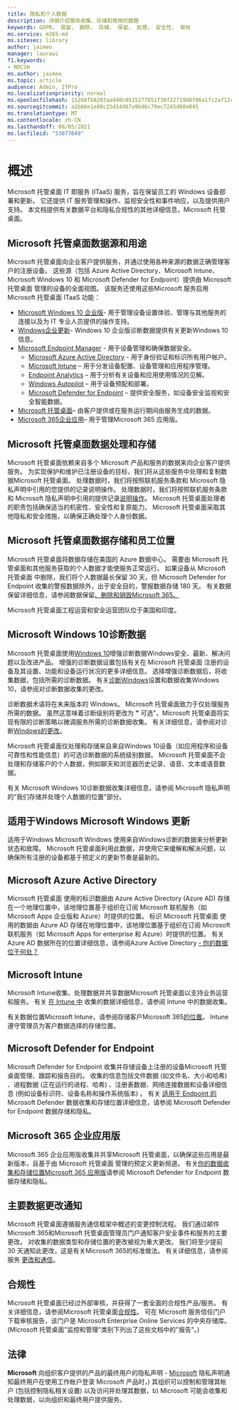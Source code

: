 ```yaml
---
title: 隐私和个人数据
description: 详细介绍服务收集、存储和使用的数据
keywords: GDPR， 保留， 删除， 存储， 保留， 处理， 安全性， 审核
ms.service: m365-md
ms.sitesec: library
author: jaimeo
manager: laurawi
f1.keywords:
- NOCSH
ms.author: jaimeo
ms.topic: article
audience: Admin, ITPro
ms.localizationpriority: normal
ms.openlocfilehash: 15268fb8203aad48c0515277851f38f22719d8f06a1fc2af12c84e37df8b6b46
ms.sourcegitcommit: a1b66e1e80c25d14d67a9b46c79ec7245d88e045
ms.translationtype: MT
ms.contentlocale: zh-CN
ms.lasthandoff: 08/05/2021
ms.locfileid: "53877649"
---
```

# <a name="overview"></a>概述

Microsoft 托管桌面 IT 即服务 (ITaaS) 服务，旨在保留员工的 Windows 设备部署和更新。 它还提供 IT 服务管理和操作、监视安全性和事件响应，以及提供用户支持。 本文档提供有关数据平台和隐私合规性的其他详细信息，Microsoft 托管桌面。

## <a name="microsoft-managed-desktop-data-sources-and-purpose"></a>Microsoft 托管桌面数据源和用途

Microsoft 托管桌面向企业客户提供服务，并通过使用各种来源的数据正确管理客户的注册设备。 这些源（包括 Azure Active Directory、Microsoft Intune、Microsoft Windows 10 和 Microsoft Defender for Endpoint）提供由 Microsoft 托管桌面 管理的设备的全面视图。 该服务还使用这些Microsoft 服务启用Microsoft 托管桌面 ITaaS 功能：

- [Microsoft Windows 10 企业版](/windows/windows-10/)- 用于管理设备设置体验、管理与其他服务的连接以及为 IT 专业人员提供的操作支持。
- [Windows企业更新](/windows/deployment/update/waas-manage-updates-wufb)- Windows 10 企业版诊断数据提供有关更新Windows 10信息。 
- [Microsoft Endpoint Manager](/mem/endpoint-manager-overview) - 用于设备管理和确保数据安全。
  - [Microsoft Azure Active Directory](/azure/active-directory/) - 用于身份验证和标识所有用户帐户。 
  - [Microsoft Intune](/mem/intune/) – 用于分发设备配置、设备管理和应用程序管理。
  - [Endpoint Analytics](/mem/analytics/overview) – 用于分析有关设备和应用使用情况的见解。
  - [Windows Autopilot](/microsoft-365/windows/windows-autopilot) – 用于设备预配和部署。
  - [Microsoft Defender for Endpoint](/microsoft-365/security/defender-endpoint/) – 提供安全服务，如设备安全监视和安全智能数据。
- [Microsoft 托管桌面](https://endpoint.microsoft.com/#home)– 由客户提供或在服务运行期间由服务生成的数据。
- [Microsoft 365企业应用](https://www.microsoft.com/en-us/microsoft-365/enterprise/compare-office-365-plans?rtc=1)– 用于管理Microsoft 365 应用版。

## <a name="microsoft-managed-desktop-data-process-and-storage"></a>Microsoft 托管桌面数据处理和存储

Microsoft 托管桌面依赖来自多个 Microsoft 产品和服务的数据来向企业客户提供服务。 为实现保护和维护已注册设备的目标，我们将从这些服务中处理和复制数据Microsoft 托管桌面。 处理数据时，我们将按照联机服务条款和 Microsoft 隐私声明中引用的您提供的记录说明操作。 处理数据时，我们将按照联机服务条款和 Microsoft 隐私声明中引用的提供记录[说明操作](https://privacy.microsoft.com/privacystatement)。 [](https://www.microsoft.com/licensing/product-licensing/products) Microsoft 托管桌面处理者的职责包括确保适当的机密性、安全性和复原能力。 Microsoft 托管桌面采取其他隐私和安全措施，以确保正确处理个人身份数据。 


## <a name="microsoft-managed-desktop-data-storage-and-staff-location"></a>Microsoft 托管桌面数据存储和员工位置

Microsoft 托管桌面将数据存储在美国的 Azure 数据中心。 需要由 Microsoft 托管桌面和其他服务获取的个人数据才能使服务正常运行。 如果设备从 Microsoft 托管桌面 中删除，我们将个人数据最长保留 30 天，但 Microsoft Defender for Endpoint 收集的警报数据除外，出于安全目的，警报数据存储 180 天。 有关数据保留详细信息，请参阅数据保留[、删除和销毁Microsoft 365。](/compliance/assurance/assurance-data-retention-deletion-and-destruction-overview)

Microsoft 托管桌面工程运营和安全运营团队位于美国和印度。 

## <a name="microsoft-windows-10-diagnostic-data"></a>Microsoft Windows 10诊断数据

Microsoft 托管桌面使用[Windows 10](/windows/privacy/windows-diagnostic-data)增强诊断数据Windows安全、最新、解决问题以及改进产品。 增强的诊断数据设置包括有关在 Microsoft 托管桌面 注册的设备及其设置、功能和设备运行状况的更多详细信息。 选择增强诊断数据后，将收集数据，包括所需的诊断数据。 有关[诊断Windows](/windows/privacy/changes-to-windows-diagnostic-data-collection)设置和数据收集Windows 10，请参阅对诊断数据收集的更改。

诊断数据术语将在未来版本的 Windows。 Microsoft 托管桌面致力于仅处理服务所需的数据。 虽然这意味着诊断级别将更改为 **"** 可选"，Microsoft 托管桌面将实现有限的诊断策略以微调服务所需的诊断数据收集。 有关详细信息，请参阅对诊断[Windows的更改](/windows/privacy/changes-to-windows-diagnostic-data-collection)。

Microsoft 托管桌面仅处理和存储来自来自Windows 10设备（如应用程序和设备可靠性和性能信息）的可选诊断数据的系统级别数据。 Microsoft 托管桌面不会处理和存储客户的个人数据，例如聊天和浏览器历史记录、语音、文本或语音数据。 

有关 Microsoft Windows 10诊断数据收集详细信息，请参阅 Microsoft 隐私声明的"我们[](https://privacy.microsoft.com/privacystatement#mainwherewestoreandprocessdatamodule)存储并处理个人数据的位置"部分。

## <a name="microsoft-windows-update-for-business"></a>适用于Windows Microsoft Windows 更新
适用于Windows Microsoft Windows 使用来自Windows诊断的数据来分析更新状态和故障。 Microsoft 托管桌面利用此数据，并使用它来缓解和解决问题，以确保所有注册的设备都基于预定义的更新节奏是最新的。

## <a name="microsoft-azure-active-directory"></a>Microsoft Azure Active Directory
Microsoft 托管桌面 使用的标识数据由 Azure Active Directory (Azure AD) 存储在一个地理位置中，该地理位置基于组织在订阅 Microsoft 联机服务（如 Microsoft Apps 企业版和 Azure）时提供的位置。 标识 Microsoft 托管桌面 使用的数据由 Azure AD 存储在地理位置中，该地理位置基于组织在订阅 Microsoft 联机服务（如 Microsoft Apps for enterprise 和 Azure）时提供的位置。 有关 Azure AD 数据所在的位置详细信息，请参阅Azure Active Directory [- 你的数据位于何处？](https://msit.powerbi.com/view?r=eyJrIjoiODdjOWViZDctMWRhZS00ODUzLWI4MmQtNWM5NjBkZTBkNjFlIiwidCI6IjcyZjk4OGJmLTg2ZjEtNDFhZi05MWFiLTJkN2NkMDExZGI0NyIsImMiOjV9)

## <a name="microsoft-intune"></a>Microsoft Intune
Microsoft Intune收集、处理数据并共享数据Microsoft 托管桌面以支持业务运营和服务。 有关 [在 Intune 中](/mem/intune/protect/privacy-data-collect) 收集的数据详细信息，请参阅 Intune 中的数据收集。 

有关数据位置Microsoft Intune，请参阅存储客户Microsoft 365[的位置](/microsoft-365/enterprise/o365-data-locations)。 Intune 遵守管理员为客户数据选择的存储位置。

## <a name="microsoft-defender-for-endpoint"></a>Microsoft Defender for Endpoint
Microsoft Defender for Endpoint 收集并存储设备上注册的设备Microsoft 托管桌面管理、跟踪和报告目的。 收集的信息包括文件数据 (如文件名、大小和哈希) 、进程数据 (正在运行的进程、哈希) 、注册表数据、网络连接数据和设备详细信息 (例如设备标识符、设备名称和操作系统版本) 。 有关 [适用于 Endpoint 的](/microsoft-365/security/defender-endpoint/data-storage-privacy#what-data-does-microsoft-defender-atp-collect) Microsoft Defender 数据收集和存储位置详细信息，请参阅 Microsoft Defender for Endpoint 数据存储和隐私。 

## <a name="microsoft-365-apps-for-enterprise"></a>Microsoft 365 企业应用版 
Microsoft 365 企业应用版收集并共享Microsoft 托管桌面，以确保这些应用是最新版本，且基于由 Microsoft 托管桌面 管理的预定义更新频道。 有关[你的数据收集和存储位置Microsoft 365 应用版](/microsoft-365/security/defender-endpoint/data-storage-privacy#what-data-does-microsoft-defender-atp-collect)请参阅 Microsoft Defender for Endpoint 数据存储和隐私。

## <a name="major-data-change-notification"></a>主要数据更改通知
Microsoft 托管桌面遵循服务通信框架中概述的变更控制流程。 我们通过邮件Microsoft 365和Microsoft 托管桌面管理员门户通知客户安全事件和服务的主要更改。 对收集的数据类型和存储位置的更改被视为重大更改。 我们将至少提前 30 天通知此更改，这是有关Microsoft 365的标准做法。 有关详细信息，请参阅服务 [更改和通信](/microsoft-365/managed-desktop/service-description/servicechanges)。

## <a name="compliance"></a>合规性
Microsoft 托管桌面已经过外部审核，并获得了一套全面的合规性产品/服务。 有关详细信息，请参阅Microsoft 托管桌面[合规性](/microsoft-365/managed-desktop/intro/compliance)。 可在 Microsoft 服务信任门户下载审核[](https://aka.ms/stp)报告，该门户是 Microsoft Enterprise Online Services 的中央存储库。  (Microsoft 托管桌面"监控和管理"类别下列出了这些文档中的"报告"。)  

## <a name="legal"></a>法律
**Microsoft** 向组织客户提供的产品的最终用户的隐私声明 - [Microsoft](https://privacy.microsoft.com/privacystatement) 隐私声明通知最终用户在使用工作帐户登录 Microsoft 产品时，) 其组织可以控制和管理其帐户 (包括控制隐私相关设置) 以及访问并处理其数据，b) Microsoft 可能会收集和处理数据，以向组织和最终用户提供服务。
